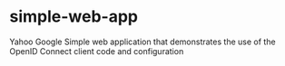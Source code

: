 simple-web-app
==============
Yahoo 
Google
Simple web application that demonstrates the use of the OpenID Connect client code and configuration

